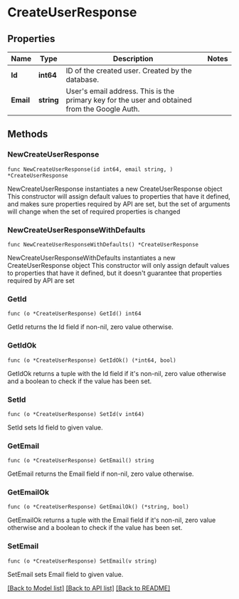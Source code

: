 # CreateUserResponse

## Properties

Name | Type | Description | Notes
------------ | ------------- | ------------- | -------------
**Id** | **int64** | ID of the created user. Created by the database. | 
**Email** | **string** | User&#39;s email address. This is the primary key for the user and obtained from the Google Auth. | 

## Methods

### NewCreateUserResponse

`func NewCreateUserResponse(id int64, email string, ) *CreateUserResponse`

NewCreateUserResponse instantiates a new CreateUserResponse object
This constructor will assign default values to properties that have it defined,
and makes sure properties required by API are set, but the set of arguments
will change when the set of required properties is changed

### NewCreateUserResponseWithDefaults

`func NewCreateUserResponseWithDefaults() *CreateUserResponse`

NewCreateUserResponseWithDefaults instantiates a new CreateUserResponse object
This constructor will only assign default values to properties that have it defined,
but it doesn't guarantee that properties required by API are set

### GetId

`func (o *CreateUserResponse) GetId() int64`

GetId returns the Id field if non-nil, zero value otherwise.

### GetIdOk

`func (o *CreateUserResponse) GetIdOk() (*int64, bool)`

GetIdOk returns a tuple with the Id field if it's non-nil, zero value otherwise
and a boolean to check if the value has been set.

### SetId

`func (o *CreateUserResponse) SetId(v int64)`

SetId sets Id field to given value.


### GetEmail

`func (o *CreateUserResponse) GetEmail() string`

GetEmail returns the Email field if non-nil, zero value otherwise.

### GetEmailOk

`func (o *CreateUserResponse) GetEmailOk() (*string, bool)`

GetEmailOk returns a tuple with the Email field if it's non-nil, zero value otherwise
and a boolean to check if the value has been set.

### SetEmail

`func (o *CreateUserResponse) SetEmail(v string)`

SetEmail sets Email field to given value.



[[Back to Model list]](../README.md#documentation-for-models) [[Back to API list]](../README.md#documentation-for-api-endpoints) [[Back to README]](../README.md)


